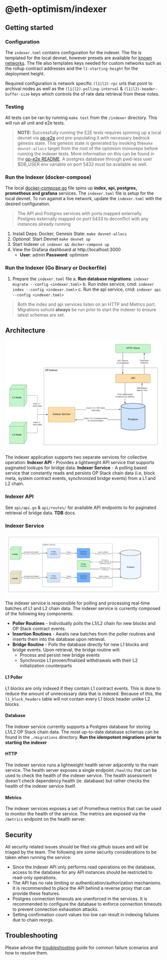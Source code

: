 # @eth-optimism/indexer

## Getting started

### Configuration
The `indexer.toml` contains configuration for the indexer. The file is templated for the local devnet, however presets are available for [known networks](https://github.com/ethereum-optimism/optimism/blob/develop/indexer/config/presets.go). The file also templates keys needed for custom networks such as the rollup contract addresses and the `l1-starting-height` for the deployment height.

Required configuration is network specific `(l1|l2)-rpc` urls that point to archival nodes as well as the `(l1|l2)-polling-interval` & `(l1|l2)-header-buffer-size` keys which controls the of rate data retrieval from these notes.

### Testing
All tests can be ran by running `make test` from the `/indexer` directory.  This will run all unit and e2e tests.

> **NOTE:** Successfully running the E2E tests requires spinning up a local devnet via [op-e2e](https://github.com/ethereum-optimism/optimism/tree/develop/op-e2e) and pre-populating it with necessary bedrock genesis state. This genesis state is generated by invoking the`make devnet-allocs` target from the root of the optimism monorepo before running the indexer tests. More information on this can be found in the [op-e2e README](../op-e2e/README.md). A postgres database through pwd-less user $DB_USER env variable on port 5432 must be available as well.

### Run the Indexer (docker-compose)
The local [docker-compose.go](https://github.com/ethereum-optimism/optimism/blob/develop/indexer/docker-compose.yml) file spins up **index, api, postgres, prometheus and grafana** services. The `indexer.toml` file is setup for the local devnet. To run against a live network, update the `indexer.toml` with the desired configuration.

> The API and Postgres services with ports mapped externally. Postgres externally mapped on port 5433 to deconflict with any instances already running

1. Install Deps: Docker, Genesis State: `make devnet-allocs` 
2. *Optional*: Start Devnet `make devnet up`
3. Start Indexer `cd indexer && docker-compose up`
4. View the Grafana dashboard at http://localhost:3000
    - **User**: admin **Password**: optimism

### Run the Indexer (Go Binary or Dockerfile)
1. Prepare the `indexer.toml` file
    a. **Run database migrations**: `indexer migrate --config <indexer.toml>`
    b. Run index service, cmd: `indexer index --config <indexer.toml>`
    c. Run the api service, cmd: `indexer api --config <indexer.toml>`

> Both the index and api services listen on an HTTP and Metrics port. Migrations sohuld **always** be run prior to start the indexer to ensure latest schemas are set.

## Architecture
![Architectural Diagram](./ops/assets/architecture.png)

The indexer application supports two separate services for collective operation:
**Indexer API** - Provides a lightweight API service that supports paginated lookups for bridge data.
**Indexer Service** - A polling based service that constantly reads and persists OP Stack chain data (i.e, block meta, system contract events, synchronized bridge events) from a L1 and L2 chain.

### Indexer API
See `api/api.go` & `api/routes/` for available API endpoints to for paginated retrieval of bridge data. **TDB** docs.

### Indexer Service
![Service Component Diagram](./ops/assets/indexer-service.png)

The indexer service is responsible for polling and processing real-time batches of L1 and L2 chain data. The indexer service is currently composed of the following key components:
- **Poller Routines** - Individually polls the L1/L2 chain for new blocks and OP Stack contract events.
- **Insertion Routines** - Awaits new batches from the poller routines and inserts them into the database upon retrieval.
- **Bridge Routine** - Polls the database directly for new L1 blocks and bridge events. Upon retrieval, the bridge routine will:
    * Process and persist new bridge events
    * Synchronize L1 proven/finalized withdrawals with their L2 initialization counterparts

#### L1 Poller
L1 blocks are only indexed if they contain L1 contract events. This is done to reduce the amount of unnecessary data that is indexed. Because of this, the `l1_block_headers` table will not contain every L1 block header unlike L2 blocks.


#### Database
The indexer service currently supports a Postgres database for storing L1/L2 OP Stack chain data. The most up-to-date database schemas can be found in the `./migrations` directory. **Run the idempotent migrations prior to starting the indexer**

#### HTTP
The indexer service runs a lightweight health server adjacently to the main service. The health server exposes a single endpoint `/healthz` that can be used to check the health of the indexer service. The health assessment doesn't check dependency health (ie. database) but rather checks the health of the indexer service itself.

#### Metrics
The indexer services exposes a set of Prometheus metrics that can be used to monitor the health of the service. The metrics are exposed via the `/metrics` endpoint on the health server.


## Security
All security related issues should be filed via github issues and will be triaged by the team. The following are some security considerations to be taken when running the service:
- Since the Indexer API only performs read operations on the database, access to the database for any API instances should be restricted to read-only operations.
- The API has no rate limiting or authentication/authorization mechanisms. It is recommended to place the API behind a reverse proxy that can provide these features.
- Postgres connection timeouts are unenforced in the services. It is recommended to configure the database to enforce connection timeouts to prevent connection exhaustion attacks.
- Setting confirmation count values too low can result in indexing failures due to chain reorgs.

## Troubleshooting
Please advise the [troubleshooting](./ops/docs/troubleshooting.md) guide for common failure scenarios and how to resolve them.
